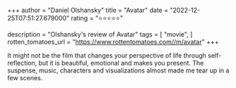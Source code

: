 +++
author = "Daniel Olshansky"
title = "Avatar"
date = "2022-12-25T07:51:27.679000"
rating = "⭐⭐⭐⭐⭐"

description = "Olshansky's review of Avatar"
tags = [
    "movie",
]
rotten_tomatoes_url = "https://www.rottentomatoes.com//m/avatar"
+++

It might not be the film that changes your perspective of life through self-reflection, but it is beautiful, emotional and makes you present. The suspense, music, characters and visualizations almost made me tear up in a few scenes.
